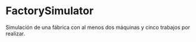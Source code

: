 # FactorySimulator
Simulación de una fábrica con al menos dos máquinas y cinco trabajos por realizar.
